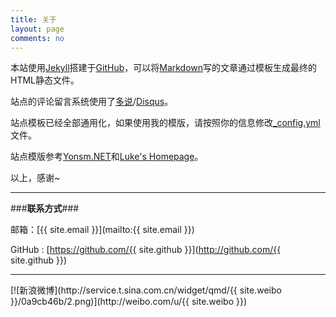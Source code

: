 ```yaml
---
title: 关于
layout: page
comments: no
---
```


本站使用[Jekyll](http://jekyllrb.com/)搭建于[GitHub](https://github.com/)，可以将[Markdown](http://zh.wikipedia.org/wiki/Markdown)写的文章通过模板生成最终的HTML静态文件。 
  
站点的评论留言系统使用了[多说](http://duoshuo.com/)/[Disqus](http://disqus.com/)。
  
站点模板已经全部通用化，如果使用我的模版，请按照你的信息修改[_config.yml](https://github.com/xwlogic/xwlogic.github.com/blob/master/_config.yml)文件。  

站点模版参考[Yonsm.NET](http://github.com/Yonsm/NET)和[Luke's Homepage](https://github.com/kejinlu/kejinlu.github.com)。


以上，感谢~

-------

###**联系方式**###

邮箱：[{{ site.email }}](mailto:{{ site.email }})

GitHub : [https://github.com/{{ site.github }}](http://github.com/{{ site.github }})

----

<weibo>
[![新浪微博](http://service.t.sina.com.cn/widget/qmd/{{ site.weibo }}/0a9cb46b/2.png)](http://weibo.com/u/{{ site.weibo }})
<weibo>